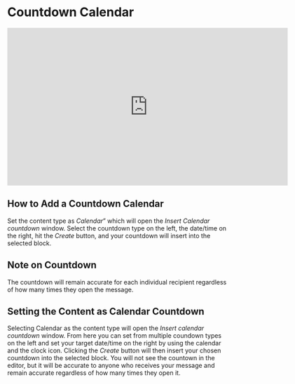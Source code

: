 # Countdown Calendar

<ul data-toc data-toc-headings="h2,h3,h4"></ul>

<iframe src="https://player.vimeo.com/video/174788299" width="640" height="360" frameborder="0" webkitallowfullscreen mozallowfullscreen allowfullscreen></iframe>

## How to Add a Countdown Calendar

Set the content type as _Calendar_” which will open the _Insert Calendar countdown_ window. 
Select the countdown type on the left, the date/time on the right, hit the _Create_ button, 
and your countdown will insert into the selected block.

## Note on Countdown

The countdown will remain accurate for each individual recipient regardless of how many times they open the message. 

## Setting the Content as Calendar Countdown

Selecting Calendar as the content type will open the _Insert calendar countdown_ window. From here you can set from multiple coundown
types on the left and set your target date/time on the right by using the calendar and the clock icon. Clicking the _Create_ button will then insert your chosen countdown into the
selected block. You will not see the countown in the editor, but it will be accurate to anyone who receives your message and remain
accurate regardless of how many times they open it.
